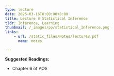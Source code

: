 ```yaml
---
type: lecture
date: 2025-03-16T8:00:00+8:00
title: Lecture 8 Statistical Inference
tldr: Inference, Learning
thumbnail: /_images/pp/statistical_Inference.png
links: 
    - url: /static_files/Notes/lecture8.pdf
      name: notes

---
```

**Suggested Readings:**

- Chapter 6 of AOS


